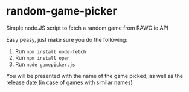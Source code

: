 # random-game-picker

Simple node.JS script to fetch a random game from RAWG.io API

Easy peasy, just make sure you do the following:

1. Run `npm install node-fetch`
2. Run `npm install open`
3. Run `node gamepicker.js`

You will be presented with the name of the game picked, as well as the release date (in case of games with similar names)
